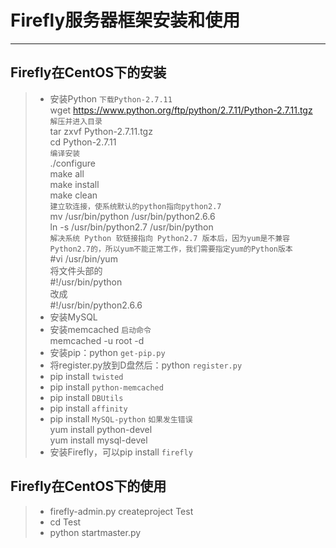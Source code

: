 # Firefly服务器框架安装和使用

---

## Firefly在CentOS下的安装
> * 安装Python
`下载Python-2.7.11`  
wget https://www.python.org/ftp/python/2.7.11/Python-2.7.11.tgz  
`解压并进入目录`  
tar zxvf Python-2.7.11.tgz  
cd Python-2.7.11  
`编译安装`  
./configure  
make all  
make install  
make clean  
`建立软连接，使系统默认的python指向python2.7`  
mv /usr/bin/python /usr/bin/python2.6.6  
ln -s /usr/bin/python2.7 /usr/bin/python  
`解决系统 Python 软链接指向 Python2.7 版本后，因为yum是不兼容Python2.7的，所以yum不能正常工作，我们需要指定yum的Python版本`  
\#vi /usr/bin/yum  
将文件头部的  
\#!/usr/bin/python  
改成  
\#!/usr/bin/python2.6.6
> * 安装MySQL
> * 安装memcached
`启动命令`  
memcached -u root -d
> * 安装pip：python `get-pip.py`
> * 将register.py放到D盘然后：python `register.py`
> * pip install `twisted`
> * pip install `python-memcached`
> * pip install `DBUtils`
> * pip install `affinity`
> * pip install `MySQL-python`
`如果发生错误`  
yum install python-devel  
yum install mysql-devel
> * 安装Firefly，可以pip install `firefly`

## Firefly在CentOS下的使用
> * firefly-admin.py createproject Test
> * cd Test
> * python startmaster.py

